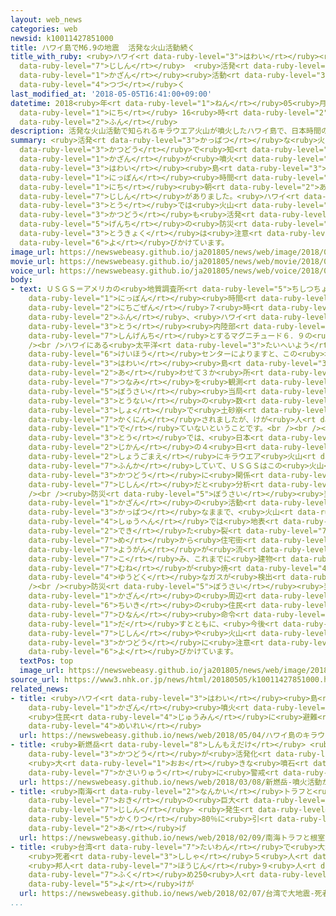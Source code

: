 ```yaml
---
layout: web_news
categories: web
newsid: k10011427851000
title: ハワイ島でM6.9の地震  活発な火山活動続く
title_with_ruby: <ruby>ハワイ<rt data-ruby-level="3">はわい</rt></ruby><ruby>島<rt data-ruby-level="3">とう</rt></ruby>でM6.9の<ruby>地震<rt
  data-ruby-level="7">じしん</rt></ruby>  <ruby>活発<rt data-ruby-level="3">かっぱつ</rt></ruby>な<ruby>火山<rt
  data-ruby-level="1">かざん</rt></ruby><ruby>活動<rt data-ruby-level="3">かつどう</rt></ruby><ruby>続<rt
  data-ruby-level="4">つづ</rt></ruby>く
last_modified_at: '2018-05-05T16:41:00+09:00'
datetime: 2018<ruby>年<rt data-ruby-level="1">ねん</rt></ruby>05<ruby>月<rt data-ruby-level="1">がつ</rt></ruby>05<ruby>日<rt
  data-ruby-level="1">にち</rt></ruby> 16<ruby>時<rt data-ruby-level="2">じ</rt></ruby>41<ruby>分<rt
  data-ruby-level="2">ふん</rt></ruby>
description: 活発な火山活動で知られるキラウエア火山が噴火したハワイ島で、日本時間の５日朝、マグニチュード６．９の地震がありました。ハワイ島では火山活動も活発なままで、現地の防災当局は注意を呼びかけています。
summary: <ruby>活発<rt data-ruby-level="3">かっぱつ</rt></ruby>な<ruby>火山<rt data-ruby-level="1">かざん</rt></ruby><ruby>活動<rt
  data-ruby-level="3">かつどう</rt></ruby>で<ruby>知<rt data-ruby-level="2">し</rt></ruby>られるキラウエア<ruby>火山<rt
  data-ruby-level="1">かざん</rt></ruby>が<ruby>噴火<rt data-ruby-level="7">ふんか</rt></ruby>した<ruby>ハワイ<rt
  data-ruby-level="3">はわい</rt></ruby><ruby>島<rt data-ruby-level="3">とう</rt></ruby>で、<ruby>日本<rt
  data-ruby-level="1">にっぽん</rt></ruby><ruby>時間<rt data-ruby-level="2">じかん</rt></ruby>の５<ruby>日<rt
  data-ruby-level="1">にち</rt></ruby><ruby>朝<rt data-ruby-level="2">あさ</rt></ruby>、マグニチュード６．９の<ruby>地震<rt
  data-ruby-level="7">じしん</rt></ruby>がありました。<ruby>ハワイ<rt data-ruby-level="3">はわい</rt></ruby><ruby>島<rt
  data-ruby-level="3">とう</rt></ruby>では<ruby>火山<rt data-ruby-level="1">かざん</rt></ruby><ruby>活動<rt
  data-ruby-level="3">かつどう</rt></ruby>も<ruby>活発<rt data-ruby-level="3">かっぱつ</rt></ruby>なままで、<ruby>現地<rt
  data-ruby-level="5">げんち</rt></ruby>の<ruby>防災<rt data-ruby-level="5">ぼうさい</rt></ruby><ruby>当局<rt
  data-ruby-level="3">とうきょく</rt></ruby>は<ruby>注意<rt data-ruby-level="3">ちゅうい</rt></ruby>を<ruby>呼<rt
  data-ruby-level="6">よ</rt></ruby>びかけています。
image_url: https://newswebeasy.github.io/ja201805/news/web/image/2018/05/05/K10011427851_1805051909_1805051910_01_03.jpg
movie_url: https://newswebeasy.github.io/ja201805/news/web/movie/2018/05/05/k10011427851_201805051909_201805051910.mp4
voice_url: https://newswebeasy.github.io/ja201805/news/web/voice/2018/05/05/k10011427851_201805051909_201805051910.mp3
body:
- text: ＵＳＧＳ＝アメリカの<ruby>地質調査所<rt data-ruby-level="5">ちしつちょうさじょ</rt></ruby>によりますと、<ruby>日本<rt
    data-ruby-level="1">にっぽん</rt></ruby><ruby>時間<rt data-ruby-level="2">じかん</rt></ruby>の５<ruby>日午前<rt
    data-ruby-level="2">にちごぜん</rt></ruby>７<ruby>時<rt data-ruby-level="2">じ</rt></ruby>３２<ruby>分<rt
    data-ruby-level="2">ふん</rt></ruby>、<ruby>ハワイ<rt data-ruby-level="3">はわい</rt></ruby><ruby>島<rt
    data-ruby-level="3">とう</rt></ruby><ruby>内陸部<rt data-ruby-level="4">ないりくぶ</rt></ruby>を<ruby>震源地<rt
    data-ruby-level="7">しんげんち</rt></ruby>とするマグニチュード６．９の<ruby>地震<rt data-ruby-level="7">じしん</rt></ruby>がありました。<br
    /><br />ハワイにある<ruby>太平洋<rt data-ruby-level="3">たいへいよう</rt></ruby><ruby>津波<rt data-ruby-level="7">つは</rt></ruby><ruby>警報<rt
    data-ruby-level="6">けいほう</rt></ruby>センターによりますと、この<ruby>地震<rt data-ruby-level="7">じしん</rt></ruby>で<ruby>ハワイ<rt
    data-ruby-level="3">はわい</rt></ruby><ruby>島<rt data-ruby-level="3">とう</rt></ruby>の<ruby>合<rt
    data-ruby-level="2">あ</rt></ruby>わせて３か<ruby>所<rt data-ruby-level="3">しょ</rt></ruby>で、１５センチから４０センチの<ruby>津波<rt
    data-ruby-level="7">つなみ</rt></ruby>を<ruby>観測<rt data-ruby-level="5">かんそく</rt></ruby>しました。ハワイの<ruby>防災<rt
    data-ruby-level="5">ぼうさい</rt></ruby><ruby>当局<rt data-ruby-level="3">とうきょく</rt></ruby>によりますと、<ruby>島内<rt
    data-ruby-level="3">とうない</rt></ruby>の<ruby>数<rt data-ruby-level="2">すう</rt></ruby>か<ruby>所<rt
    data-ruby-level="3">しょ</rt></ruby>で<ruby>土砂崩<rt data-ruby-level="7">どしゃくず</rt></ruby>れが<ruby>確認<rt
    data-ruby-level="7">かくにん</rt></ruby>されましたが、けが<ruby>人<rt data-ruby-level="1">にん</rt></ruby>は<ruby>出<rt
    data-ruby-level="1">で</rt></ruby>ていないということです。<br /><br /><ruby>ハワイ<rt data-ruby-level="3">はわい</rt></ruby><ruby>島<rt
    data-ruby-level="3">とう</rt></ruby>では、<ruby>日本<rt data-ruby-level="1">にっぽん</rt></ruby><ruby>時間<rt
    data-ruby-level="2">じかん</rt></ruby>の４<ruby>日<rt data-ruby-level="1">にち</rt></ruby><ruby>正午前<rt
    data-ruby-level="2">しょうごまえ</rt></ruby>にキラウエア<ruby>火山<rt data-ruby-level="1">かざん</rt></ruby>が<ruby>噴火<rt
    data-ruby-level="7">ふんか</rt></ruby>していて、ＵＳＧＳはこの<ruby>火山<rt data-ruby-level="1">かざん</rt></ruby><ruby>活動<rt
    data-ruby-level="3">かつどう</rt></ruby>に<ruby>関係<rt data-ruby-level="4">かんけい</rt></ruby>した<ruby>地震<rt
    data-ruby-level="7">じしん</rt></ruby>だと<ruby>分析<rt data-ruby-level="7">ぶんせき</rt></ruby>しています。<br
    /><br /><ruby>防災<rt data-ruby-level="5">ぼうさい</rt></ruby><ruby>当局<rt data-ruby-level="3">とうきょく</rt></ruby>によりますと、キラウエア<ruby>火山<rt
    data-ruby-level="1">かざん</rt></ruby>の<ruby>活動<rt data-ruby-level="3">かつどう</rt></ruby>は<ruby>活発<rt
    data-ruby-level="3">かっぱつ</rt></ruby>なままで、<ruby>火山<rt data-ruby-level="1">かざん</rt></ruby>の<ruby>周辺<rt
    data-ruby-level="4">しゅうへん</rt></ruby>では<ruby>地表<rt data-ruby-level="3">ちひょう</rt></ruby>に<ruby>出来<rt
    data-ruby-level="2">でき</rt></ruby>た<ruby>裂<rt data-ruby-level="7">さ</rt></ruby>け<ruby>目<rt
    data-ruby-level="7">め</rt></ruby>から<ruby>住宅街<rt data-ruby-level="6">じゅうたくがい</rt></ruby>に<ruby>溶岩<rt
    data-ruby-level="7">ようがん</rt></ruby>が<ruby>流<rt data-ruby-level="7">なが</rt></ruby>れ<ruby>込<rt
    data-ruby-level="7">こ</rt></ruby>み、これまでに<ruby>建物<rt data-ruby-level="4">たてもの</rt></ruby>２<ruby>棟<rt
    data-ruby-level="7">むね</rt></ruby>が<ruby>焼<rt data-ruby-level="4">や</rt></ruby>けたほか、<ruby>有毒<rt
    data-ruby-level="4">ゆうどく</rt></ruby>なガスが<ruby>検出<rt data-ruby-level="5">けんしゅつ</rt></ruby>されたということです。<br
    /><br /><ruby>防災<rt data-ruby-level="5">ぼうさい</rt></ruby><ruby>当局<rt data-ruby-level="3">とうきょく</rt></ruby>は<ruby>火山<rt
    data-ruby-level="1">かざん</rt></ruby>の<ruby>周辺<rt data-ruby-level="4">しゅうへん</rt></ruby><ruby>地域<rt
    data-ruby-level="6">ちいき</rt></ruby>の<ruby>住民<rt data-ruby-level="4">じゅうみん</rt></ruby>に<ruby>避難<rt
    data-ruby-level="7">ひなん</rt></ruby><ruby>命令<rt data-ruby-level="4">めいれい</rt></ruby>を<ruby>出<rt
    data-ruby-level="1">だ</rt></ruby>すとともに、<ruby>今後<rt data-ruby-level="2">こんご</rt></ruby>の<ruby>地震<rt
    data-ruby-level="7">じしん</rt></ruby>や<ruby>火山<rt data-ruby-level="1">かざん</rt></ruby>の<ruby>活動<rt
    data-ruby-level="3">かつどう</rt></ruby>に<ruby>注意<rt data-ruby-level="3">ちゅうい</rt></ruby>するよう<ruby>呼<rt
    data-ruby-level="6">よ</rt></ruby>びかけています。
  textPos: top
  image_url: https://newswebeasy.github.io/ja201805/news/web/image/2018/05/05/K10011427851_1805051223_1805051224_01_03.jpg
source_url: https://www3.nhk.or.jp/news/html/20180505/k10011427851000.html
related_news:
- title: <ruby>ハワイ<rt data-ruby-level="3">はわい</rt></ruby><ruby>島<rt data-ruby-level="3">とう</rt></ruby>のキラウエア<ruby>火山<rt
    data-ruby-level="1">かざん</rt></ruby><ruby>噴火<rt data-ruby-level="7">ふんか</rt></ruby>
    <ruby>住民<rt data-ruby-level="4">じゅうみん</rt></ruby>に<ruby>避難<rt data-ruby-level="7">ひなん</rt></ruby><ruby>命令<rt
    data-ruby-level="4">めいれい</rt></ruby>
  url: https://newswebeasy.github.io/news/web/2018/05/04/ハワイ島のキラウエア火山噴火-住民に避難命令
- title: <ruby>新燃岳<rt data-ruby-level="8">しんもえだけ</rt></ruby> <ruby>噴火<rt data-ruby-level="7">ふんか</rt></ruby><ruby>活動<rt
    data-ruby-level="3">かつどう</rt></ruby>が<ruby>活発化<rt data-ruby-level="3">かっぱつか</rt></ruby>
    <ruby>大<rt data-ruby-level="1">おお</rt></ruby>きな<ruby>噴石<rt data-ruby-level="7">ふんせき</rt></ruby>や<ruby>火砕流<rt
    data-ruby-level="7">かさいりゅう</rt></ruby>に<ruby>警戒<rt data-ruby-level="7">けいかい</rt></ruby>を
  url: https://newswebeasy.github.io/news/web/2018/03/08/新燃岳-噴火活動が活発化-大きな噴石や火砕流に警戒を
- title: <ruby>南海<rt data-ruby-level="2">なんかい</rt></ruby>トラフと<ruby>根室<rt data-ruby-level="7">ねむろ</rt></ruby><ruby>沖<rt
    data-ruby-level="7">おき</rt></ruby>の<ruby>巨大<rt data-ruby-level="7">きょだい</rt></ruby><ruby>地震<rt
    data-ruby-level="7">じしん</rt></ruby> <ruby>発生<rt data-ruby-level="3">はっせい</rt></ruby><ruby>確率<rt
    data-ruby-level="5">かくりつ</rt></ruby>80％に<ruby>引<rt data-ruby-level="2">ひ</rt></ruby>き<ruby>上<rt
    data-ruby-level="2">あ</rt></ruby>げ
  url: https://newswebeasy.github.io/news/web/2018/02/09/南海トラフと根室沖の巨大地震-発生確率80に引き上げ
- title: <ruby>台湾<rt data-ruby-level="7">たいわん</rt></ruby>で<ruby>大地震<rt data-ruby-level="7">おおじしん</rt></ruby>
    <ruby>死者<rt data-ruby-level="3">ししゃ</rt></ruby>５<ruby>人<rt data-ruby-level="1">にん</rt></ruby>に
    <ruby>邦人<rt data-ruby-level="7">ほうじん</rt></ruby>９<ruby>人<rt data-ruby-level="1">にん</rt></ruby><ruby>含<rt
    data-ruby-level="7">ふく</rt></ruby>め250<ruby>人<rt data-ruby-level="1">にん</rt></ruby><ruby>余<rt
    data-ruby-level="5">よ</rt></ruby>けが
  url: https://newswebeasy.github.io/news/web/2018/02/07/台湾で大地震-死者5人に-邦人9人含め250人余けが
...
```

